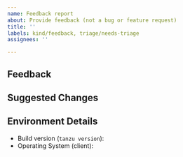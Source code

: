 ```yaml
---
name: Feedback report
about: Provide feedback (not a bug or feature request)
title: ''
labels: kind/feedback, triage/needs-triage
assignees: ''

---
```


## Feedback

<!-- leave feedback on Tanzu Community Edition here -->

## Suggested Changes

<!-- if applicable, leave details on suggestions for change -->

## Environment Details

* Build version (`tanzu version`):  
* Operating System (client):
